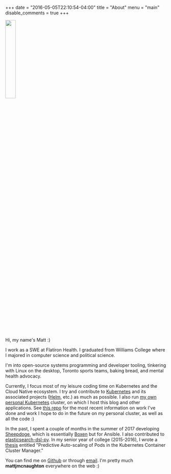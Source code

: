 +++
date = "2016-05-05T22:10:54-04:00"
title = "About"
menu = "main"
disable_comments = true
+++

<img src="/img/avatar.png" style="height:25%; width:25%;"/>

Hi, my name's Matt :)

I work as a SWE at Flatiron Health. I graduated from Williams
College where I majored in computer science and political science.

I'm into open-source systems programming and developer tooling,
tinkering with Linux on the desktop, Toronto sports teams, baking bread, and mental health advocacy.

Currently, I focus most of my leisure coding time on Kubernetes and the Cloud
Native ecosystem. I try and contribute to [Kubernetes](https://github.com/kubernetes/kubernetes) and
its associated projects ([Helm](https://github.com/helm), etc.) as much as
possible.  I also run
[my own personal Kubernetes](http://mattjmcnaughton.com/post/a-kubernetes-of-ones-own-part-0/)
cluster, on which I host this blog and other applications.
See [this repo](https://github.com/mattjmcnaughton/personal-k8s)
for the most recent information on work I've done and work I hope to do in the
future on my personal cluster, as well as all the code :)

In the past, I spent a couple of months in the summer of 2017 developing
[Sheepdoge](https://github.com/sheepdoge), which is essentially [Boxen](https://github.com/boxen)
but for Ansible. I also contributed to [elasticsearch-dsl-py](https://github.com/elastic/elasticsearch-dsl-py).
In my senior year of college (2015-2016), I wrote a
[thesis](https://github.com/mattjmcnaughton/thesis) entitled "Predictive
Auto-scaling of Pods in the Kubernetes Container Cluster Manager."

You can find me on [Github](https://github.com/mattjmcnaughton) or through [email](mailto:mattjmcnaughton@gmail.com).
I'm pretty much **mattjmcnaughton** everywhere on the web :)
